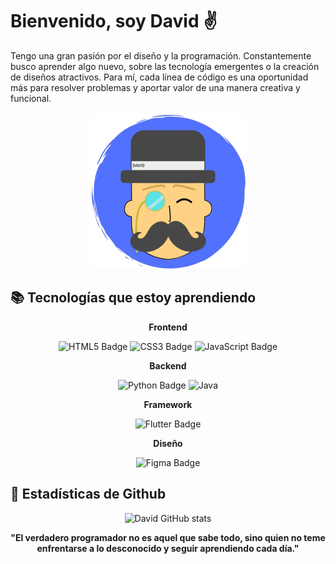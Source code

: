 # Bienvenido, soy David ✌️
Tengo una gran pasión por el diseño y la programación. Constantemente busco aprender algo nuevo, sobre las tecnología emergentes o la creación de diseños atractivos. Para mí, cada línea de código es una oportunidad más para resolver problemas y aportar valor de una manera creativa y funcional.

<div align="center">
  <img src="resources/Elegant.webp" width="250px">
</div>

## 📚 Tecnologías que estoy aprendiendo

<div align="center">

**Frontend**

![HTML5 Badge](https://img.shields.io/badge/HTML5-E34F26?logo=html5&logoColor=fff&style=for-the-badge)
![CSS3 Badge](https://img.shields.io/badge/CSS3-1572B6?logo=css3&logoColor=fff&style=for-the-badge)
![JavaScript Badge](https://img.shields.io/badge/JavaScript-F7DF1E?logo=javascript&logoColor=000&style=for-the-badge)

**Backend**

![Python Badge](https://img.shields.io/badge/Python-3776AB?logo=python&logoColor=fff&style=for-the-badge)
![Java](https://custom-icon-badges.demolab.com/badge/Java-000?logo=icons8-java&logoColor=white&style=for-the-badge)

**Framework**

![Flutter Badge](https://img.shields.io/badge/Flutter-02569B?logo=flutter&logoColor=fff&style=for-the-badge)

**Diseño**

![Figma Badge](https://img.shields.io/badge/Figma-F24E1E?logo=figma&logoColor=fff&style=for-the-badge)

</div>

## 🤖 Estadísticas de Github

<div align="center">

![David GitHub stats](https://github-readme-stats.vercel.app/api?username=davidrt31&show_icons=true&theme=radical&custom_title=Estadísticas%20de%20David)

</div>

<div align="center">
  
**"El verdadero programador no es aquel que sabe todo, sino quien no teme enfrentarse a lo desconocido y seguir aprendiendo cada día."**

</div>


